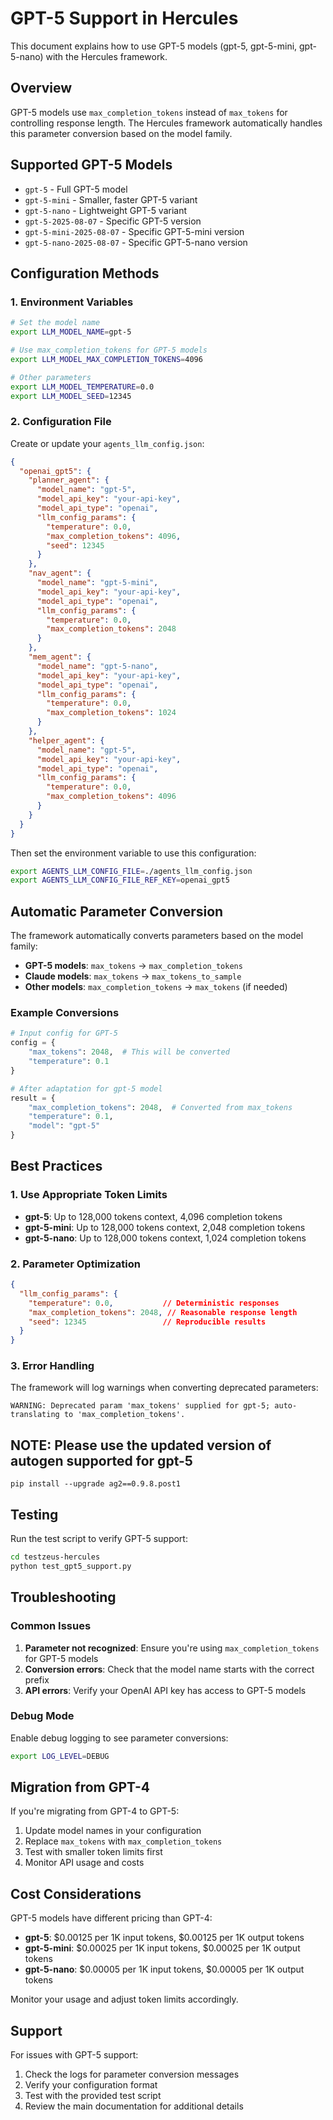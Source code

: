 # GPT-5 Support in Hercules

This document explains how to use GPT-5 models (gpt-5, gpt-5-mini, gpt-5-nano) with the Hercules framework.

## Overview

GPT-5 models use `max_completion_tokens` instead of `max_tokens` for controlling response length. The Hercules framework automatically handles this parameter conversion based on the model family.

## Supported GPT-5 Models

- `gpt-5` - Full GPT-5 model
- `gpt-5-mini` - Smaller, faster GPT-5 variant
- `gpt-5-nano` - Lightweight GPT-5 variant
- `gpt-5-2025-08-07` - Specific GPT-5 version
- `gpt-5-mini-2025-08-07` - Specific GPT-5-mini version
- `gpt-5-nano-2025-08-07` - Specific GPT-5-nano version

## Configuration Methods

### 1. Environment Variables

```bash
# Set the model name
export LLM_MODEL_NAME=gpt-5

# Use max_completion_tokens for GPT-5 models
export LLM_MODEL_MAX_COMPLETION_TOKENS=4096

# Other parameters
export LLM_MODEL_TEMPERATURE=0.0
export LLM_MODEL_SEED=12345
```

### 2. Configuration File

Create or update your `agents_llm_config.json`:

```json
{
  "openai_gpt5": {
    "planner_agent": {
      "model_name": "gpt-5",
      "model_api_key": "your-api-key",
      "model_api_type": "openai",
      "llm_config_params": {
        "temperature": 0.0,
        "max_completion_tokens": 4096,
        "seed": 12345
      }
    },
    "nav_agent": {
      "model_name": "gpt-5-mini",
      "model_api_key": "your-api-key",
      "model_api_type": "openai",
      "llm_config_params": {
        "temperature": 0.0,
        "max_completion_tokens": 2048
      }
    },
    "mem_agent": {
      "model_name": "gpt-5-nano",
      "model_api_key": "your-api-key",
      "model_api_type": "openai",
      "llm_config_params": {
        "temperature": 0.0,
        "max_completion_tokens": 1024
      }
    },
    "helper_agent": {
      "model_name": "gpt-5",
      "model_api_key": "your-api-key",
      "model_api_type": "openai",
      "llm_config_params": {
        "temperature": 0.0,
        "max_completion_tokens": 4096
      }
    }
  }
}
```

Then set the environment variable to use this configuration:

```bash
export AGENTS_LLM_CONFIG_FILE=./agents_llm_config.json
export AGENTS_LLM_CONFIG_FILE_REF_KEY=openai_gpt5
```

## Automatic Parameter Conversion

The framework automatically converts parameters based on the model family:

- **GPT-5 models**: `max_tokens` → `max_completion_tokens`
- **Claude models**: `max_tokens` → `max_tokens_to_sample`
- **Other models**: `max_completion_tokens` → `max_tokens` (if needed)

### Example Conversions

```python
# Input config for GPT-5
config = {
    "max_tokens": 2048,  # This will be converted
    "temperature": 0.1
}

# After adaptation for gpt-5 model
result = {
    "max_completion_tokens": 2048,  # Converted from max_tokens
    "temperature": 0.1,
    "model": "gpt-5"
}
```

## Best Practices

### 1. Use Appropriate Token Limits

- **gpt-5**: Up to 128,000 tokens context, 4,096 completion tokens
- **gpt-5-mini**: Up to 128,000 tokens context, 2,048 completion tokens
- **gpt-5-nano**: Up to 128,000 tokens context, 1,024 completion tokens

### 2. Parameter Optimization

```json
{
  "llm_config_params": {
    "temperature": 0.0,           // Deterministic responses
    "max_completion_tokens": 2048, // Reasonable response length
    "seed": 12345                 // Reproducible results
  }
}
```

### 3. Error Handling

The framework will log warnings when converting deprecated parameters:

```
WARNING: Deprecated param 'max_tokens' supplied for gpt-5; auto-translating to 'max_completion_tokens'.
```

## NOTE: Please use the updated version of autogen supported for gpt-5

```
pip install --upgrade ag2==0.9.8.post1
```

## Testing

Run the test script to verify GPT-5 support:

```bash
cd testzeus-hercules
python test_gpt5_support.py
```

## Troubleshooting

### Common Issues

1. **Parameter not recognized**: Ensure you're using `max_completion_tokens` for GPT-5 models
2. **Conversion errors**: Check that the model name starts with the correct prefix
3. **API errors**: Verify your OpenAI API key has access to GPT-5 models

### Debug Mode

Enable debug logging to see parameter conversions:

```bash
export LOG_LEVEL=DEBUG
```

## Migration from GPT-4

If you're migrating from GPT-4 to GPT-5:

1. Update model names in your configuration
2. Replace `max_tokens` with `max_completion_tokens`
3. Test with smaller token limits first
4. Monitor API usage and costs

## Cost Considerations

GPT-5 models have different pricing than GPT-4:

- **gpt-5**: $0.00125 per 1K input tokens, $0.00125 per 1K output tokens
- **gpt-5-mini**: $0.00025 per 1K input tokens, $0.00025 per 1K output tokens  
- **gpt-5-nano**: $0.00005 per 1K input tokens, $0.00005 per 1K output tokens

Monitor your usage and adjust token limits accordingly.

## Support

For issues with GPT-5 support:

1. Check the logs for parameter conversion messages
2. Verify your configuration format
3. Test with the provided test script
4. Review the main documentation for additional details
